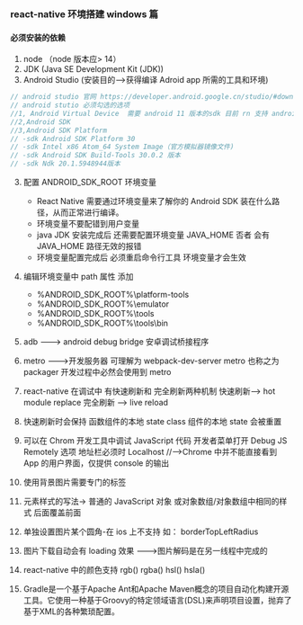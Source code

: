 ### react-native 环境搭建 windows 篇

#### 必须安装的依赖

1. node （node 版本应> 14）
2. JDK (Java SE Development Kit (JDK))
3. Android Studio (安装目的-->获得编译 Adroid app 所需的工具和环境)

```js
// android studio 官网 https://developer.android.google.cn/studio/#downloads
// android stutio 必须勾选的选项
//1, Android Virtual Device  需要 android 11 版本的sdk 目前 rn 支持 android 5 以上的系统
//2,Android SDK
//3,Android SDK Platform
// -sdk Android SDK Platform 30
// -sdk Intel x86 Atom_64 System Image（官方模拟器镜像文件)
// -sdk Android SDK Build-Tools 30.0.2 版本
// -sdk Ndk 20.1.5948944版本
```

3. 配置 ANDROID_SDK_ROOT 环境变量

   - React Native 需要通过环境变量来了解你的 Android SDK 装在什么路径，从而正常进行编译。
   - 环境变量不要配错到用户变量
   - java JDK 安装完成后 还需要配置环境变量 JAVA_HOME 否者 会有 JAVA_HOME 路径无效的报错
   - 环境变量配置完成后 必须重启命令行工具 环境变量才会生效

4. 编辑环境变量中 path 属性 添加

   - %ANDROID_SDK_ROOT%\platform-tools
   - %ANDROID_SDK_ROOT%\emulator
   - %ANDROID_SDK_ROOT%\tools
   - %ANDROID_SDK_ROOT%\tools\bin

5. adb ---> android debug bridge 安卓调试桥接程序

6. metro --->开发服务器 可理解为 webpack-dev-server metro 也称之为 packager 开发过程中必然会使用到 metro

7. react-native 在调试中 有快速刷新和 完全刷新两种机制 快速刷新--> hot module replace 完全刷新 --> live reload

8. 快速刷新时会保持 函数组件的本地 state class 组件的本地 state 会被重置

9. 可以在 Chrom 开发工具中调试 JavaScript 代码 开发者菜单打开 Debug JS Remotely 选项 地址栏必须时 Localhost //-->Chrome 中并不能直接看到 App 的用户界面，仅提供 console 的输出

10. 使用背景图片需要专门的标签 <BackgroundImage>

11. 元素样式的写法-> 普通的 JavaScript 对象 或对象数组/对象数组中相同的样式 后面覆盖前面

12. 单独设置图片某个圆角-在 ios 上不支持 如： borderTopLeftRadius

13. 图片下载自动会有 loading 效果 --->图片解码是在另一线程中完成的

14. react-native 中的颜色支持 rgb() rgba() hsl() hsla()

15. Gradle是一个基于Apache Ant和Apache Maven概念的项目自动化构建开源工具。它使用一种基于Groovy的特定领域语言(DSL)来声明项目设置，抛弃了基于XML的各种繁琐配置。
